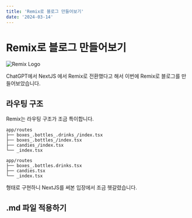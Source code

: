 ```yaml
---
title: 'Remix로 블로그 만들어보기'
date: '2024-03-14'
---
```


# Remix로 블로그 만들어보기

![Remix Logo](/logo-dark.png)

ChatGPT에서 NextJS 에서 Remix로 전환했다고 해서 이번에 Remix로 블로그를 만들어보았습니다.

## 라우팅 구조

Remix는 라우팅 구조가 조금 특이합니다.

```
app/routes
├── boxes_.bottles_.drinks_/index.tsx
├── boxes_.bottles_/index.tsx
├── candies_/index.tsx
└── _index.tsx

app/routes
├── boxes_.bottles.drinks.tsx
├── candies.tsx
└── _index.tsx
```

형태로 구현하니 NextJS를 써본 입장에서 조금 헷갈렸습니다.

## .md 파일 적용하기
